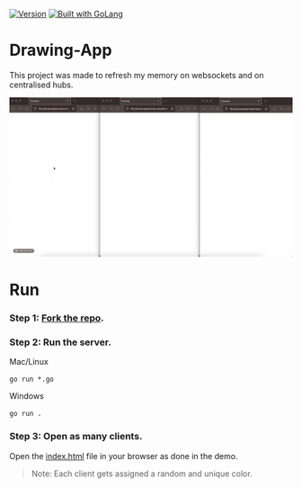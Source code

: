 [![Version](https://img.shields.io/badge/goversion-1.18.x-blue.svg)](https://golang.org)
<a href="https://golang.org"><img src="https://img.shields.io/badge/powered_by-Go-3362c2.svg?style=flat-square" alt="Built with GoLang"></a>

# Drawing-App
This project was made to refresh my memory on websockets and on centralised hubs.

![demo giphy](demo.gif)

# Run
### Step 1: [Fork the repo](https://github.com/Lambels/drawing-app/fork).
### Step 2: Run the server.
Mac/Linux
```
go run *.go
```
Windows
```
go run .
```
### Step 3: Open as many clients.
Open the [index.html](client/index.html) file in your browser as done in the demo.
> Note: Each client gets assigned a random and unique color.